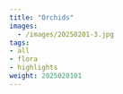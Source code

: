 ```yaml
---
title: "Orchids"
images:
  - /images/20250201-3.jpg
tags:
- all
- flora
- highlights
weight: 2025020101
---
```

